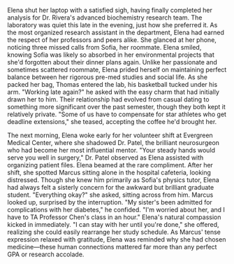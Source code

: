 Elena shut her laptop with a satisfied sigh, having finally completed her analysis for Dr. Rivera's advanced biochemistry research team. The laboratory was quiet this late in the evening, just how she preferred it. As the most organized research assistant in the department, Elena had earned the respect of her professors and peers alike. She glanced at her phone, noticing three missed calls from Sofia, her roommate. Elena smiled, knowing Sofia was likely so absorbed in her environmental projects that she'd forgotten about their dinner plans again. Unlike her passionate and sometimes scattered roommate, Elena prided herself on maintaining perfect balance between her rigorous pre-med studies and social life. As she packed her bag, Thomas entered the lab, his basketball tucked under his arm. "Working late again?" he asked with the easy charm that had initially drawn her to him. Their relationship had evolved from casual dating to something more significant over the past semester, though they both kept it relatively private. "Some of us have to compensate for star athletes who get deadline extensions," she teased, accepting the coffee he'd brought her.

The next morning, Elena woke early for her volunteer shift at Evergreen Medical Center, where she shadowed Dr. Patel, the brilliant neurosurgeon who had become her most influential mentor. "Your steady hands would serve you well in surgery," Dr. Patel observed as Elena assisted with organizing patient files. Elena beamed at the rare compliment. After her shift, she spotted Marcus sitting alone in the hospital cafeteria, looking distressed. Though she knew him primarily as Sofia's physics tutor, Elena had always felt a sisterly concern for the awkward but brilliant graduate student. "Everything okay?" she asked, sitting across from him. Marcus looked up, surprised by the interruption. "My sister's been admitted for complications with her diabetes," he confided. "I'm worried about her, and I have to TA Professor Chen's class in an hour." Elena's natural compassion kicked in immediately. "I can stay with her until you're done," she offered, realizing she could easily rearrange her study schedule. As Marcus' tense expression relaxed with gratitude, Elena was reminded why she had chosen medicine—these human connections mattered far more than any perfect GPA or research accolade.

